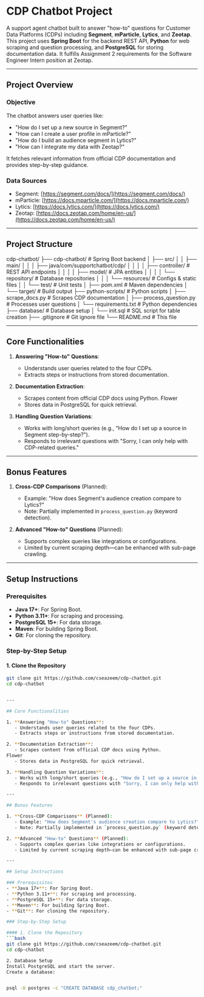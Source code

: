 # CDP Chatbot Project

A support agent chatbot built to answer "how-to" questions for Customer Data Platforms (CDPs) including **Segment**, **mParticle**, **Lytics**, and **Zeotap**. This project uses **Spring Boot** for the backend REST API, **Python** for web scraping and question processing, and **PostgreSQL** for storing documentation data. It fulfills Assignment 2 requirements for the Software Engineer Intern position at Zeotap.

---

## Project Overview

### Objective
The chatbot answers user queries like:
- "How do I set up a new source in Segment?"
- "How can I create a user profile in mParticle?"
- "How do I build an audience segment in Lytics?"
- "How can I integrate my data with Zeotap?"

It fetches relevant information from official CDP documentation and provides step-by-step guidance.

### Data Sources
- Segment: [https://segment.com/docs/](https://segment.com/docs/)
- mParticle: [https://docs.mparticle.com/](https://docs.mparticle.com/)
- Lytics: [https://docs.lytics.com/](https://docs.lytics.com/)
- Zeotap: [https://docs.zeotap.com/home/en-us/](https://docs.zeotap.com/home/en-us/)

---

## Project Structure
cdp-chatbot/
├── cdp-chatbot/              # Spring Boot backend
│   ├── src/
│   │   ├── main/
│   │   │   ├── java/com/supportchatbot/cdp/
│   │   │   │   ├── controller/    # REST API endpoints
│   │   │   │   ├── model/         # JPA entities
│   │   │   │   └── repository/    # Database repositories
│   │   │   └── resources/         # Configs & static files
│   │   └── test/                  # Unit tests
│   ├── pom.xml                    # Maven dependencies
│   └── target/                    # Build output
├── python-scripts/           # Python scripts
│   ├── scrape_docs.py        # Scrapes CDP documentation
│   ├── process_question.py   # Processes user questions
│   └── requirements.txt      # Python dependencies
├── database/                 # Database setup
│   └── init.sql              # SQL script for table creation
├── .gitignore                # Git ignore file
└── README.md                 # This file



---

## Core Functionalities

1. **Answering "How-to" Questions**:
   - Understands user queries related to the four CDPs.
   - Extracts steps or instructions from stored documentation.

2. **Documentation Extraction**:
   - Scrapes content from official CDP docs using Python.
Flower
   - Stores data in PostgreSQL for quick retrieval.

3. **Handling Question Variations**:
   - Works with long/short queries (e.g., "How do I set up a source in Segment step-by-step?").
   - Responds to irrelevant questions with "Sorry, I can only help with CDP-related queries."

---

## Bonus Features

1. **Cross-CDP Comparisons** (Planned):
   - Example: "How does Segment's audience creation compare to Lytics?"
   - Note: Partially implemented in `process_question.py` (keyword detection).

2. **Advanced "How-to" Questions** (Planned):
   - Supports complex queries like integrations or configurations.
   - Limited by current scraping depth—can be enhanced with sub-page crawling.

---

## Setup Instructions

### Prerequisites
- **Java 17+**: For Spring Boot.
- **Python 3.11+**: For scraping and processing.
- **PostgreSQL 15+**: For data storage.
- **Maven**: For building Spring Boot.
- **Git**: For cloning the repository.

### Step-by-Step Setup

#### 1. Clone the Repository
```bash
git clone git https://github.com/cseazeem/cdp-chatbot.git
cd cdp-chatbot


---

## Core Functionalities

1. **Answering "How-to" Questions**:
   - Understands user queries related to the four CDPs.
   - Extracts steps or instructions from stored documentation.

2. **Documentation Extraction**:
   - Scrapes content from official CDP docs using Python.
Flower
   - Stores data in PostgreSQL for quick retrieval.

3. **Handling Question Variations**:
   - Works with long/short queries (e.g., "How do I set up a source in Segment step-by-step?").
   - Responds to irrelevant questions with "Sorry, I can only help with CDP-related queries."

---

## Bonus Features

1. **Cross-CDP Comparisons** (Planned):
   - Example: "How does Segment's audience creation compare to Lytics?"
   - Note: Partially implemented in `process_question.py` (keyword detection).

2. **Advanced "How-to" Questions** (Planned):
   - Supports complex queries like integrations or configurations.
   - Limited by current scraping depth—can be enhanced with sub-page crawling.

---

## Setup Instructions

### Prerequisites
- **Java 17+**: For Spring Boot.
- **Python 3.11+**: For scraping and processing.
- **PostgreSQL 15+**: For data storage.
- **Maven**: For building Spring Boot.
- **Git**: For cloning the repository.

### Step-by-Step Setup

#### 1. Clone the Repository
```bash
git clone git https://github.com/cseazeem/cdp-chatbot.git
cd cdp-chatbot

2. Database Setup
Install PostgreSQL and start the server.
Create a database:


psql -U postgres -c "CREATE DATABASE cdp_chatbot;"







